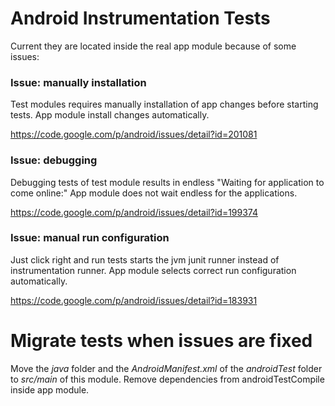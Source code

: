 # Android Instrumentation Tests

Current they are located inside the real app module because of some issues:

### Issue: manually installation

Test modules requires manually installation of app changes before starting tests.
App module install changes automatically.

https://code.google.com/p/android/issues/detail?id=201081

### Issue: debugging

Debugging tests of test module results in endless "Waiting for application to come online:"
App module does not wait endless for the applications.

https://code.google.com/p/android/issues/detail?id=199374

### Issue: manual run configuration

Just click right and run tests starts the jvm junit runner instead of instrumentation runner.
App module selects correct run configuration automatically.

https://code.google.com/p/android/issues/detail?id=183931

# Migrate tests when issues are fixed

Move the *java* folder and the *AndroidManifest.xml* of the *androidTest* folder to *src/main* of this module.
Remove dependencies from androidTestCompile inside app module.